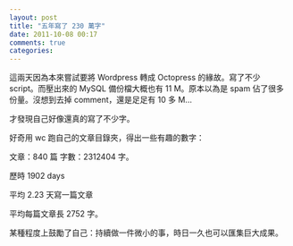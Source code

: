 ```yaml
---
layout: post
title: "五年寫了 230 萬字"
date: 2011-10-08 00:17
comments: true
categories: 
---
```


這兩天因為本來嘗試要將 Wordpress 轉成 Octopress 的緣故。寫了不少 script。而壓出來的 MySQL 備份檔大概也有 11 M。原本以為是 spam 佔了很多份量。沒想到去掉 comment，還是足足有 10 多 M...

才發現自己好像還真的寫了不少字。

好奇用 wc 跑自己的文章目錄夾，得出一些有趣的數字：

文章：840 篇
字數：2312404 字。

歷時 1902 days

平均 2.23 天寫一篇文章

平均每篇文章長 2752 字。

某種程度上鼓勵了自己：持續做一件微小的事，時日一久也可以匯集巨大成果。